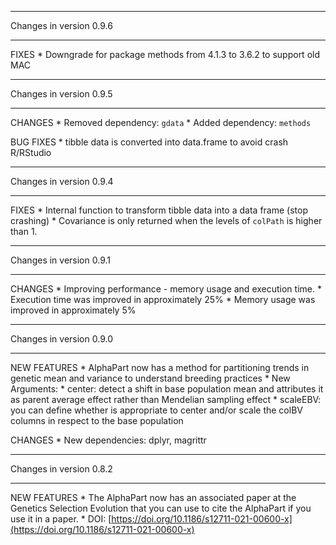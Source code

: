 *************************************************************************
Changes in version 0.9.6
*************************************************************************
FIXES
    * Downgrade for package methods from 4.1.3 to 3.6.2 to support old MAC

*************************************************************************
Changes in version 0.9.5
*************************************************************************
CHANGES
    * Removed dependency: ```gdata```
    * Added dependency: ```methods```
    
BUG FIXES
    * tibble data is converted into data.frame to avoid crash R/RStudio

*************************************************************************
Changes in version 0.9.4
*************************************************************************
FIXES
    * Internal function to transform tibble data into a data frame (stop crashing)
    * Covariance is only returned when the levels of ```colPath``` is higher than 1. 

*************************************************************************
Changes in version 0.9.1
*************************************************************************
CHANGES
    * Improving performance - memory usage and execution time.
          * Execution time was improved in approximately 25%
          * Memory usage was improved in approximately 5%

*************************************************************************
Changes in version 0.9.0
*************************************************************************
NEW FEATURES
    * AlphaPart now  has a method for partitioning trends in genetic mean and variance to understand breeding practices
    * New Arguments:
        * center: detect a shift in base population mean and attributes it as parent average effect rather than Mendelian sampling effect
        * scaleEBV: you can define whether is appropriate to center and/or scale the colBV columns in respect to the base population

CHANGES
    * New dependencies: dplyr, magrittr


*************************************************************************
Changes in version 0.8.2
*************************************************************************
NEW FEATURES
    * The AlphaPart now has an associated paper at the Genetics Selection Evolution that you can use to cite the AlphaPart if you use it in a paper.
    * DOI: [https://doi.org/10.1186/s12711-021-00600-x](https://doi.org/10.1186/s12711-021-00600-x)
